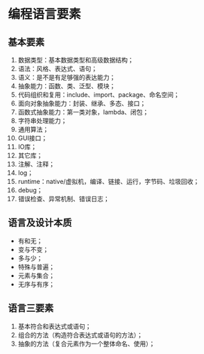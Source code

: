 # 编程语言要素
## 基本要素
1. 数据类型：基本数据类型和高级数据结构；
2. 语法：风格、表达式、语句；
3. 语义：是不是有足够强的表达能力；
4. 抽象能力：函数、类、泛型、模块；
5. 代码组织和复用：include、import、package、命名空间；
6. 面向对象抽象能力：封装、继承、多态、接口；
7. 函数式抽象能力：第一类对象，lambda、闭包；
8. 字符串处理能力；
9. 通用算法；
10. GUI接口；
11. IO库；
12. 其它库；
13. 注解、注释；
14. log；
15. runtime：native/虚拟机，编译、链接、运行，字节码、垃圾回收；
16. debug；
17. 错误检查、异常机制、错误日志；

## 语言及设计本质
* 有和无；
* 变与不变；
* 多与少；
* 特殊与普遍；
* 元素与集合；
* 无序与有序；

## 语言三要素
1. 基本符合和表达式或语句；
2. 组合的方法（构造符合表达式或语句的方法）；
3. 抽象的方法（复合元素作为一个整体命名、使用）；